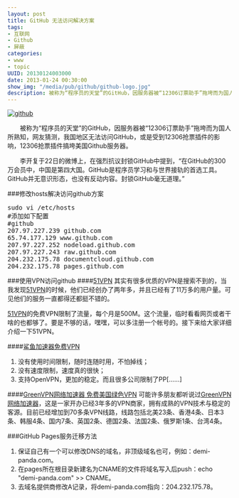 ```yaml
---
layout: post
title: GitHub 无法访问解决方案
tags: 
- 互联网
- Github
- 屏蔽
categories:
- www
- topic
UUID: 20130124003000
date: 2013-01-24 00:30:00
show_img: "/media/pub/github/github-logo.jpg"
description: 被称为“程序员的天堂”的GitHub，因服务器被“12306订票助手”拖垮而为国人所熟知，网友猜测，我国地区无法访问GitHub，或是受到12306抢票插件的影响，12306抢票插件搞垮美国Github服务器。
---
```


<a href="{{site.static_url}}/media/pub/github/github-logo.jpg" alt="github" rel="prettyPhoto[{{page.UUID}}]" >
<img src="{{site.static_url}}/media/pub/github/github-logo.jpg" alt="github" class="img-center" />
</a>

　　被称为“程序员的天堂”的GitHub，因服务器被“12306订票助手”拖垮而为国人所熟知，网友猜测，我国地区无法访问GitHub，或是受到12306抢票插件的影响，12306抢票插件搞垮美国Github服务器。

　　李开复于22日的微博上，在强烈抗议封锁GitHub中提到，“在GitHub的300万会员中，中国是第四大国。GitHub是程序员学习和与世界接轨的首选工具。GitHub并无意识形态，也没有反动内容。封锁GitHub毫无道理。”

###修改hosts解决访问github方案
<pre id="bash">
sudo vi /etc/hosts
#添加如下配置
#github
207.97.227.239 github.com
65.74.177.129 www.github.com
207.97.227.252 nodeload.github.com
207.97.227.243 raw.github.com
204.232.175.78 documentcloud.github.com
204.232.175.78 pages.github.com
</pre>

###使用VPN访问github
####<a href="http://a.wy002.info/in.html?userid=195596" alt="51VPN" target="_bank">51VPN</a>
其实有很多优质的VPN是搜索不到的，当我发现<a href="http://a.wy002.info/in.html?userid=195596" alt="51VPN" target="_bank">51VPN</a>的时候，他们已经创办了两年多，并且已经有了11万多的用户量。可见他们的服务一直都得还都挺不错的。

<a href="http://a.wy002.info/in.html?userid=195596" alt="51VPN" target="_bank">51VPN</a>的免费VPN限制了流量，每个月是500M。这个流量，临时看看网页或者干啥的也都够了。要是不够的话，嘿嘿，可以多注册一个帐号的。接下来给大家详细介绍一下51VPN。

####<a href="http://shayunet.info/170850" alt="鲨鱼加速器免费VPN" target="_bank">鲨鱼加速器免费VPN</a>
<ol>
<li>没有使用时间限制，随时连随时用，不怕掉线；</li>
<li>没有速度限制，速度真的很快；</li>
<li>支持OpenVPN，更加的稳定。而且很多公司限制了PP[......]</li>
</ol>

####<a href="http://gjsq.me/659897" alt="GreenVPN网络加速器" target="_bank">GreenVPN网络加速器 免费美国绿色VPN</a>
可能许多朋友都听说过<a href="http://gjsq.me/659897" alt="GreenVPN网络加速器" target="_bank">GreenVPN网络加速器</a>，这是一家开办已经3年多的VPN商家，拥有成熟的VPN技术与稳定的客源。目前已经增加到70多条VPN线路，线路包括北美23条、香港4条、日本3条、韩服4条、国内7条、英国2条、德国2条、法国2条、俄罗斯1条、台湾4条。


###GitHub Pages服务迁移方法
<ol>
<li>保证自己有一个可以修改DNS的域名，非顶级域名也可，例如：demi-panda.com。</li>
<li>在pages所在根目录新建名为CNAME的文件将域名写入后push：echo "demi-panda.com" >> CNAME。</li>
<li>去域名提供商修改A记录，将demi-panda.com指向：204.232.175.78。</li>
</ol>

